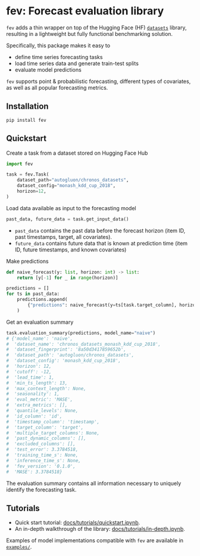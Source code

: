 # fev: Forecast evaluation library
`fev` adds a thin wrapper on top of the Hugging Face (HF) [`datasets`](https://huggingface.co/docs/datasets/en/index) library, resulting in a lightweight but fully functional benchmarking solution.

Specifically, this package makes it easy to
- define time series forecasting tasks
- load time series data and generate train-test splits
- evaluate model predictions

`fev` supports point & probabilistic forecasting, different types of covariates, as well as all popular forecasting metrics.

## Installation
```
pip install fev
```

## Quickstart

Create a task from a dataset stored on Hugging Face Hub
```python
import fev

task = fev.Task(
    dataset_path="autogluon/chronos_datasets",
    dataset_config="monash_kdd_cup_2018",
    horizon=12,
)
```
Load data available as input to the forecasting model
```python
past_data, future_data = task.get_input_data()
```
- `past_data` contains the past data before the forecast horizon (item ID, past timestamps, target, all covariates).
- `future_data` contains future data that is known at prediction time (item ID, future timestamps, and known covariates)

Make predictions
```python
def naive_forecast(y: list, horizon: int) -> list:
    return [y[-1] for _ in range(horizon)]

predictions = []
for ts in past_data:
    predictions.append(
        {"predictions": naive_forecast(y=ts[task.target_column], horizon=task.horizon)}
    )
```
Get an evaluation summary
```python
task.evaluation_summary(predictions, model_name="naive")
# {'model_name': 'naive',
#  'dataset_name': 'chronos_datasets_monash_kdd_cup_2018',
#  'dataset_fingerprint': '8a50d3417859652b',
#  'dataset_path': 'autogluon/chronos_datasets',
#  'dataset_config': 'monash_kdd_cup_2018',
#  'horizon': 12,
#  'cutoff': -12,
#  'lead_time': 1,
#  'min_ts_length': 13,
#  'max_context_length': None,
#  'seasonality': 1,
#  'eval_metric': 'MASE',
#  'extra_metrics': [],
#  'quantile_levels': None,
#  'id_column': 'id',
#  'timestamp_column': 'timestamp',
#  'target_column': 'target',
#  'multiple_target_columns': None,
#  'past_dynamic_columns': [],
#  'excluded_columns': [],
#  'test_error': 3.3784518,
#  'training_time_s': None,
#  'inference_time_s': None,
#  'fev_version': '0.1.0',
#  'MASE': 3.3784518}
```
The evaluation summary contains all information necessary to uniquely identify the forecasting task.


## Tutorials
- Quick start tutorial: [docs/tutorials/quickstart.ipynb](./docs/tutorials/quickstart.ipynb).
- An in-depth walkthrough of the library: [docs/tutorials/in-depth.ipynb](./docs/tutorials/in-depth.ipynb).

Examples of model implementations compatible with `fev` are available in [`examples/`](./examples/).
